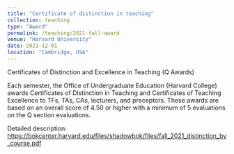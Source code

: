```yaml
---
title: "Certificate of distinction in teaching"
collection: teaching
type: "Award"
permalink: /teaching/2021-fall-award
venue: "Harvard University"
date: 2021-12-01
location: "Cambridge, USA"
---
```


Certificates of Distinction and Excellence in Teaching (Q Awards)

Each semester, the Office of Undergraduate Education (Harvard College) awards Certificates of Distinction in Teaching and Certificates of Teaching Excellence to TFs, TAs, CAs, lecturers, and preceptors. These awards are based on an overall score of 4.50 or higher with a minimum of 5 evaluations on the Q section evaluations.

Detailed description: https://bokcenter.harvard.edu/files/shadowbok/files/fall_2021_distinction_by_course.pdf

